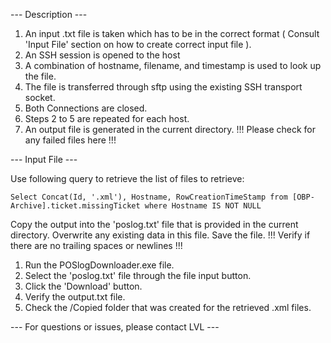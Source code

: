 --- Description ---


1. An input .txt file is taken which has to be in the correct format ( Consult 'Input File' section on how to create correct input file ).
2. An SSH session is opened to the host
3. A combination of hostname, filename, and timestamp is used to look up the file.
4. The file is transferred through sftp using the existing SSH transport socket.
5. Both Connections are closed.
6. Steps 2 to 5 are repeated for each host.
7. An output file is generated in the current directory. !!! Please check for any failed files here !!!


--- Input File ---


Use following query to retrieve the list of files to retrieve:

    Select Concat(Id, '.xml'), Hostname, RowCreationTimeStamp from [OBP-Archive].ticket.missingTicket where Hostname IS NOT NULL

Copy the output into the 'poslog.txt' file that is provided in the current directory. Overwrite any existing data in this file. Save the file.
!!! Verify if there are no trailing spaces or newlines !!!

1. Run the POSlogDownloader.exe file.
2. Select the 'poslog.txt' file through the file input button.
3. Click the 'Download' button.
4. Verify the output.txt file.
5. Check the /Copied folder that was created for the retrieved .xml files.


--- For questions or issues, please contact LVL ---
